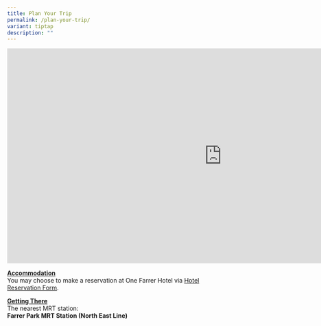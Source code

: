 ```yaml
---
title: Plan Your Trip
permalink: /plan-your-trip/
variant: tiptap
description: ""
---
```

<div class="iframe-wrapper">
<iframe style="border:0;" height="500" width="1000" allowfullscreen="true" frameborder="0" src="https://www.google.com/maps/embed?pb=!1m18!1m12!1m3!1d3988.771462447102!2d103.85179827660612!3d1.3125456986750113!2m3!1f0!2f0!3f0!3m2!1i1024!2i768!4f13.1!3m3!1m2!1s0x31da19c677cf7f6f%3A0xc21ef0b48ffd7759!2sOne%20Farrer%20Hotel!5e0!3m2!1sen!2ssg!4v1722125283652!5m2!1sen!2ssg"></iframe>
</div>
<p><strong><u>Accommodation</u></strong>
<br>You may choose to make a reservation at One Farrer Hotel via <a href="" rel="noopener noreferrer nofollow" target="_blank">Hotel Reservation Form</a>.</p>
<p><strong><u>Getting There</u></strong>
<br>The nearest MRT station:
<br><strong>Farrer Park MRT Station (North East Line)</strong>
<br>
</p>
<p></p>
